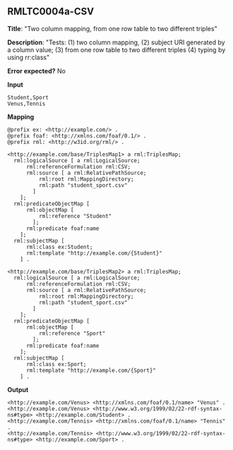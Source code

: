 ## RMLTC0004a-CSV

**Title**: "Two column mapping, from one row table to two different triples"

**Description**: "Tests: (1) two column mapping, (2) subject URI generated by a column value; (3) from one row table to two different triples (4) typing by using rr:class"

**Error expected?** No

**Input**
```
Student,Sport
Venus,Tennis

```

**Mapping**
```
@prefix ex: <http://example.com/> .
@prefix foaf: <http://xmlns.com/foaf/0.1/> .
@prefix rml: <http://w3id.org/rml/> .

<http://example.com/base/TriplesMap1> a rml:TriplesMap;
  rml:logicalSource [ a rml:LogicalSource;
      rml:referenceFormulation rml:CSV;
      rml:source [ a rml:RelativePathSource;
          rml:root rml:MappingDirectory;
          rml:path "student_sport.csv"
        ]
    ];
  rml:predicateObjectMap [
      rml:objectMap [
          rml:reference "Student"
        ];
      rml:predicate foaf:name
    ];
  rml:subjectMap [
      rml:class ex:Student;
      rml:template "http://example.com/{Student}"
    ] .

<http://example.com/base/TriplesMap2> a rml:TriplesMap;
  rml:logicalSource [ a rml:LogicalSource;
      rml:referenceFormulation rml:CSV;
      rml:source [ a rml:RelativePathSource;
          rml:root rml:MappingDirectory;
          rml:path "student_sport.csv"
        ]
    ];
  rml:predicateObjectMap [
      rml:objectMap [
          rml:reference "Sport"
        ];
      rml:predicate foaf:name
    ];
  rml:subjectMap [
      rml:class ex:Sport;
      rml:template "http://example.com/{Sport}"
    ] .

```

**Output**
```
<http://example.com/Venus> <http://xmlns.com/foaf/0.1/name> "Venus" .
<http://example.com/Venus> <http://www.w3.org/1999/02/22-rdf-syntax-ns#type> <http://example.com/Student> .
<http://example.com/Tennis> <http://xmlns.com/foaf/0.1/name> "Tennis" .
<http://example.com/Tennis> <http://www.w3.org/1999/02/22-rdf-syntax-ns#type> <http://example.com/Sport> .


```

